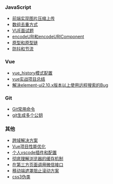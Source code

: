 <!--
 * @Description: 
 * @Author: 林河
 * @Date: 2020-05-23 16:21:12
 * @LastEditTime: 2020-05-26 17:03:46
 * @LastEditors: 林河
--> 
### JavaScript
+ [前端实现图片压缩上传](./javascript/前端实现图片压缩上传.md)
+ [数组去重方式](./javascript/数组去重方式.md)
+ [VUE面试题](./javascript/VUE面试题.md)
+ [encodeURI和encodeURIComponent](./javascript/encodeURI和encodeURIComponent.md)
+ [原型和原型链](./javascript/原型和原型链.md)
+ [防抖和节流](./javascript/防抖和节流.md)

### Vue
+ [vue_history模式配置](./vue/vue_history模式配置.md)
+ [vue实战项目总结](./vue/vue实战项目总结.md)
+ [解决element-ui2.10.x版本以上使用远程搜索的Bug](./vue/解决element-ui2.10.x版本以上使用远程搜索的Bug.md)

### Git
+ [Git常用命令](./git/Git常用命令.md)
+ [git生成多个公钥](./git/git生成多个公钥.md)

### 其他
+ [跨域解决方案](./others/跨域解决方案.md)
+ [Vue项目性能优化](./others/Vue项目性能优化.md)
+ [个人vscode插件和配置](./others/个人vscode插件和配置.md)
+ [彻底理解浏览器的缓存机制](./others/彻底理解浏览器的缓存机制.md)
+ [在第三方页面调用微信接口](./others/在第三方页面调用微信接口.md)
+ [移动端遮罩阻止滚动方案](./others/移动端遮罩阻止滚动方案.md)
+ [css3伪类](./others/css3伪类.md)
